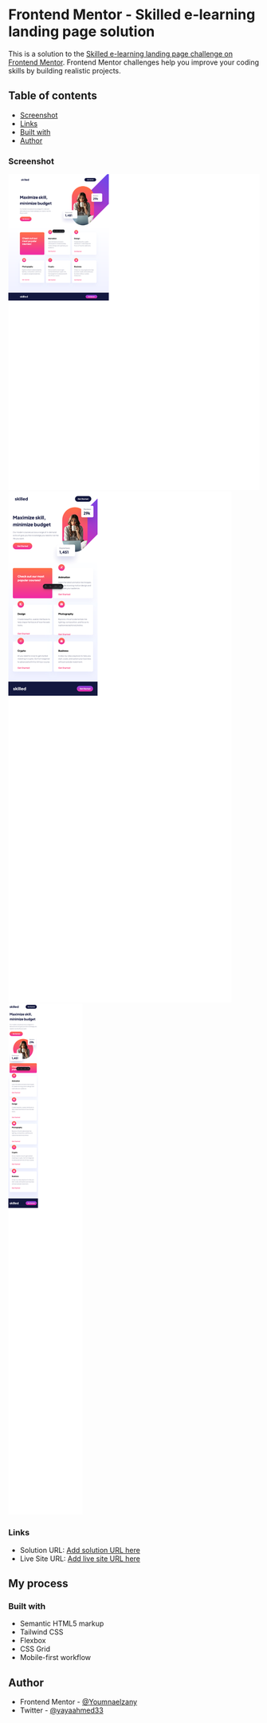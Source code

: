 # Frontend Mentor - Skilled e-learning landing page solution

This is a solution to the [Skilled e-learning landing page challenge on Frontend Mentor](https://www.frontendmentor.io/challenges/skilled-elearning-landing-page-S1ObDrZ8q). Frontend Mentor challenges help you improve your coding skills by building realistic projects.

## Table of contents

- [Screenshot](#screenshot)
- [Links](#links)
- [Built with](#built-with)
- [Author](#author)

### Screenshot

![](./public/assets/Screenshot%202024-04-17%20at%2022-16-00%20Frontend%20Mentor%20Skilled%20e-learning%20landing%20page.png)
![](./public/assets/Screenshot%202024-04-17%20at%2022-16-17%20Frontend%20Mentor%20Skilled%20e-learning%20landing%20page.png)
![](./public/assets/Screenshot%202024-04-17%20at%2022-16-28%20Frontend%20Mentor%20Skilled%20e-learning%20landing%20page.png)

### Links

- Solution URL: [Add solution URL here](https://your-solution-url.com)
- Live Site URL: [Add live site URL here](https://your-live-site-url.com)

## My process

### Built with

- Semantic HTML5 markup
- Tailwind CSS
- Flexbox
- CSS Grid
- Mobile-first workflow

## Author

- Frontend Mentor - [@Youmnaelzany](https://www.frontendmentor.io/profile/Youmnaelzany)
- Twitter - [@yayaahmed33](https://twitter.com/yayaahmed33)
